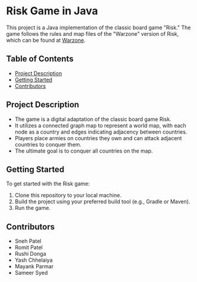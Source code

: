 # Risk Game in Java

This project is a Java implementation of the classic board game "Risk." The game follows the rules and map files of the "Warzone" version of Risk, which can be found at [Warzone](https://www.warzone.com/).

## Table of Contents

- [Project Description](#project-description)
- [Getting Started](#getting-started)
- [Contributors](#contributors)

## Project Description

- The game is a digital adaptation of the classic board game Risk.
- It utilizes a connected graph map to represent a world map, with each node as a country and edges indicating adjacency between countries.
- Players place armies on countries they own and can attack adjacent countries to conquer them.
- The ultimate goal is to conquer all countries on the map.

## Getting Started

To get started with the Risk game:

1. Clone this repository to your local machine.
2. Build the project using your preferred build tool (e.g., Gradle or Maven).
3. Run the game.

## Contributors
- Sneh Patel
- Romit Patel
- Rushi Donga
- Yash Chhelaiya
- Mayank Parmar
- Sameer Syed